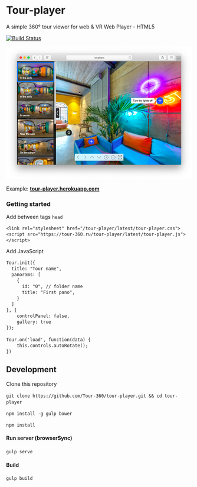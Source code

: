 Tour-player
===========
A simple 360° tour viewer for web & VR Web Player - HTML5

[![Build Status](https://travis-ci.org/Tour-360/tour-player.svg?branch=master)](https://travis-ci.org/Tour-360/tour-player)


[![tour-player demo](images/tour-player-demo.png)](http://tour-player.herokuapp.com?fov=84.5&lat=-1.65&lon=-30.9&id=1)

Example: **[tour-player.herokuapp.com](http://tour-player.herokuapp.com?fov=84.5&lat=-1.65&lon=-30.9&id=1)**

### Getting started
Add between tags `head`
```
<link rel="stylesheet" href="/tour-player/latest/tour-player.css">
<script src="https://tour-360.ru/tour-player/latest/tour-player.js"></script>
```

Add JavaScript
```
Tour.init({
  title: "Tour name",
  panorams: [
    {
      id: "0", // folder name
      title: "First pano",
    }
  ]
}, {
    controlPanel: false,
    gallery: true
});

Tour.on('load', function(data) {
    this.controls.autoRotate();
})
```


## Development

Clone this repository

`git clone https://github.com/Tour-360/tour-player.git && cd tour-player`

`npm install -g gulp bower`

`npm install`

#### Run server (browserSync)
```gulp serve ```

#### Build
```gulp build```
